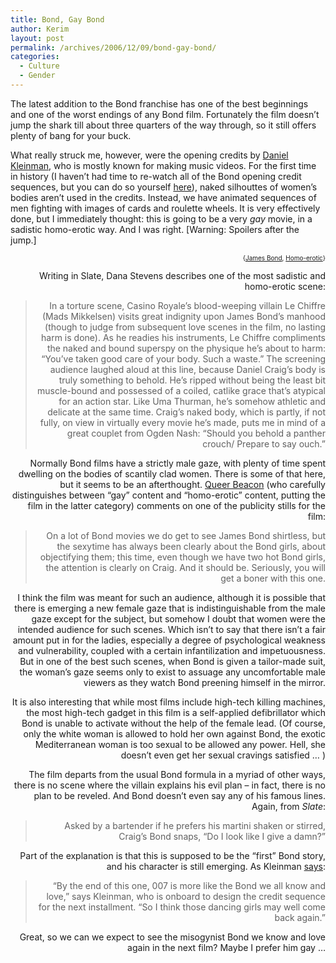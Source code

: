 ```yaml
---
title: Bond, Gay Bond
author: Kerim
layout: post
permalink: /archives/2006/12/09/bond-gay-bond/
categories:
  - Culture
  - Gender
---
```

The latest addition to the Bond franchise has one of the best beginnings and one of the worst endings of any Bond film. Fortunately the film doesn&#8217;t jump the shark till about three quarters of the way through, so it still offers plenty of bang for your buck.

What really struck me, however, were the opening credits by <a href="http://en.wikipedia.org/wiki/Daniel_Kleinman" onclick="_gaq.push(['_trackEvent', 'outbound-article', 'http://en.wikipedia.org/wiki/Daniel_Kleinman', 'Daniel Kleinman']);" >Daniel Kleinman</a>, who is mostly known for making music videos. For the first time in history (I haven&#8217;t had time to re-watch all of the Bond opening credit sequences, but you can do so yourself <a href="http://www.cinematical.com/2006/11/15/45-years-of-bondage-every-single-james-bond-credit-sequence-eve/" onclick="_gaq.push(['_trackEvent', 'outbound-article', 'http://www.cinematical.com/2006/11/15/45-years-of-bondage-every-single-james-bond-credit-sequence-eve/', 'here']);" >here</a>), naked silhouttes of women&#8217;s bodies aren&#8217;t used in the credits. Instead, we have animated sequences of men fighting with images of cards and roulette wheels. It is very effectively done, but I immediately thought: this is going to be a very *gay* movie, in a sadistic homo-erotic way. And I was right. [Warning: Spoilers after the jump.] 

<!-- technorati tags start -->

<div style="text-align:right;">
  <span style="font-size:x-small;">{<a href="http://www.technorati.com/tag/James Bond" onclick="_gaq.push(['_trackEvent', 'outbound-article', 'http://www.technorati.com/tag/James Bond', 'James Bond']);"  rel="tag">James Bond</a>, <a href="http://www.technorati.com/tag/Homo-erotic" onclick="_gaq.push(['_trackEvent', 'outbound-article', 'http://www.technorati.com/tag/Homo-erotic', 'Homo-erotic']);"  rel="tag">Homo-erotic</a>}</span>
 

<!-- technorati tags end -->

  
<!--more-->

  
Writing in Slate, Dana Stevens describes one of the most sadistic and homo-erotic scene:

> In a torture scene, Casino Royale&#8217;s blood-weeping villain Le Chiffre (Mads Mikkelsen) visits great indignity upon James Bond&#8217;s manhood (though to judge from subsequent love scenes in the film, no lasting harm is done). As he readies his instruments, Le Chiffre compliments the naked and bound superspy on the physique he&#8217;s about to harm: &#8220;You&#8217;ve taken good care of your body. Such a waste.&#8221; The screening audience laughed aloud at this line, because Daniel Craig&#8217;s body is truly something to behold. He&#8217;s ripped without being the least bit muscle-bound and possessed of a coiled, catlike grace that&#8217;s atypical for an action star. Like Uma Thurman, he&#8217;s somehow athletic and delicate at the same time. Craig&#8217;s naked body, which is partly, if not fully, on view in virtually every movie he&#8217;s made, puts me in mind of a great couplet from Ogden Nash: &#8220;Should you behold a panther crouch/ Prepare to say ouch.&#8221; 

Normally Bond films have a strictly male gaze, with plenty of time spent dwelling on the bodies of scantily clad women. There is some of that here, but it seems to be an afterthought. <a href="http://queerbeacon.typepad.com/queer_beacon/2006/11/casino_royale_2.html" onclick="_gaq.push(['_trackEvent', 'outbound-article', 'http://queerbeacon.typepad.com/queer_beacon/2006/11/casino_royale_2.html', 'Queer Beacon']);" >Queer Beacon</a> (who carefully distinguishes between &#8220;gay&#8221; content and &#8220;homo-erotic&#8221; content, putting the film in the latter category) comments on one of the publicity stills for the film:

> On a lot of Bond movies we do get to see James Bond shirtless, but the sexytime has always been clearly about the Bond girls, about objectifying them; this time, even though we have two hot Bond girls, the attention is clearly on Craig. And it should be. Seriously, you will get a boner with this one. 

I think the film was meant for such an audience, although it is possible that there is emerging a new female gaze that is indistinguishable from the male gaze except for the subject, but somehow I doubt that women were the intended audience for such scenes. Which isn&#8217;t to say that there isn&#8217;t a fair amount put in for the ladies, especially a degree of psychological weakness and vulnerability, coupled with a certain infantilization and impetuousness. But in one of the best such scenes, when Bond is given a tailor-made suit, the woman&#8217;s gaze seems only to exist to assuage any uncomfortable male viewers as they watch Bond preening himself in the mirror.

It is also interesting that while most films include high-tech killing machines, the most high-tech gadget in this film is a self-applied defibrillator which Bond is unable to activate without the help of the female lead. (Of course, only the white woman is allowed to hold her own against Bond, the exotic Mediterranean woman is too sexual to be allowed any power. Hell, she doesn&#8217;t even get her sexual cravings satisfied &#8230; )

The film departs from the usual Bond formula in a myriad of other ways, there is no scene where the villain explains his evil plan &#8211; in fact, there is no plan to be reveled. And Bond doesn&#8217;t even say any of his famous lines. Again, from *Slate*:

> Asked by a bartender if he prefers his martini shaken or stirred, Craig&#8217;s Bond snaps, &#8220;Do I look like I give a damn?&#8221; 

Part of the explanation is that this is supposed to be the &#8220;first&#8221; Bond story, and his character is still emerging. As Kleinman <a href="http://www.mi6.co.uk/news/index.php?itemid=4511" onclick="_gaq.push(['_trackEvent', 'outbound-article', 'http://www.mi6.co.uk/news/index.php?itemid=4511', 'says']);" >says</a>:

> &#8220;By the end of this one, 007 is more like the Bond we all know and love,&#8221; says Kleinman, who is onboard to design the credit sequence for the next installment. &#8220;So I think those dancing girls may well come back again.&#8221; 

Great, so we can we expect to see the misogynist Bond we know and love again in the next film? Maybe I prefer him gay &#8230;


